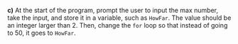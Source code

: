**c)** At the start of the program, prompt the user to input the max number, take the input, 
and store it in a variable, such as `HowFar`. 
The value should be an integer larger than 2. Then, change the `for` loop so that 
instead of going to 50, it goes to `HowFar`. 